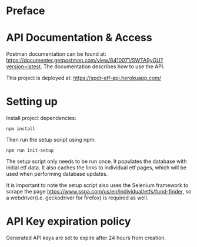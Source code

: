 # Preface 

# API Documentation & Access
Postman documentation can be found at: https://documenter.getpostman.com/view/8410071/SWTA9yGU?version=latest. The documentation describes how to use the API.

This project is deployed at: https://spdr-etf-api.herokuapp.com/

# Setting up
Install project dependencies:

`npm install`

Then run the setup script using npm:

`npm run init-setup`

The setup script only needs to be run once. It populates the database with initial etf data. It also caches the links to individual etf pages, which will be used when performing database updates.

It is important to note the setup script also uses the Selenium framework to scrape the page https://www.ssga.com/us/en/individual/etfs/fund-finder, so a webdriver(i.e. geckodriver for firefox) is required as well.

# API Key expiration policy
Generated API keys are set to expire after 24 hours from creation.